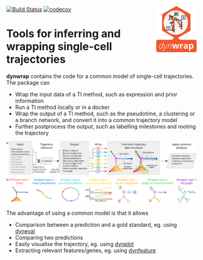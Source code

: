 [![Build Status](https://travis-ci.org/dynverse/dynwrap.svg)](https://travis-ci.org/dynverse/dynwrap)
[![codecov](https://codecov.io/gh/dynverse/dynwrap/branch/master/graph/badge.svg)](https://codecov.io/gh/dynverse/dynwrap) <img src="man/img/logo.png" align="right" />

# Tools for inferring and wrapping single-cell trajectories

**dynwrap** contains the code for a common model of single-cell trajectories. The package can

* Wrap the input data of a TI method, such as expression and prior information
* Run a TI method locally or in a docker
* Wrap the output of a TI method, such as the pseudotime, a clustering or a branch network, and convert it into a common trajectory model
* Further postprocess the output, such as labelling milestones and rooting the trajectory

![](docs/figures/overview_wrapping_v1.svg)




The advantage of using a common model is that it allows

* Comparison between a prediction and a gold standard, eg. using [dyneval](https://www.github.com/dynverse/dyneval)
* Comparing two predictions
* Easily visualise the trajectory, eg. using [dynplot](https://www.github.com/dynverse/dynplot)
* Extracting relevant features/genes, eg. using [dynfeature](https://www.github.com/dynverse/dynfeature)
